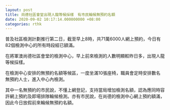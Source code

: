 ```yaml
---
layout: post
title: 尚德社區會堂出現人龍等候採樣　有市民輪候無預約名額
date: 2020-09-02 10:17:14.000000000 +08:00
categories: rthk
---
```


普及社區檢測計劃推行第二日，截至早上8時，共71萬6000人網上預約，今日有82個檢測中心的所有時段經已額滿。

在將軍澳尚德社區會堂的檢測中心，早上前來檢測的人數明顯較昨日多，出現人龍等候採樣。

在檢測中心安排的無預約名額等候區，一度坐滿10張座椅，職員會定時安排數名無預約人士，進入中心內檢測。

其中一名無預約的市民說，不懂上網登記，支持當局增加檢測名額，認為應同時容許網上預約及即場排隊輪候檢測。亦有市民說，在尚德的檢測中心網上預約額滿，因此今日放假前來輪候無預約名額。
